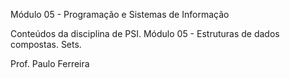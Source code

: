 Módulo 05 - Programação e Sistemas de Informação

Conteúdos da disciplina de PSI.
Módulo 05 - Estruturas de dados compostas.
Sets.

Prof. Paulo Ferreira
